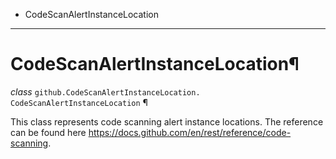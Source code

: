   + CodeScanAlertInstanceLocation

* * *
# CodeScanAlertInstanceLocation¶

_class_ `github.CodeScanAlertInstanceLocation.`  `CodeScanAlertInstanceLocation` ¶

This class represents code scanning alert instance locations. The reference can be found here https://docs.github.com/en/rest/reference/code-scanning.
